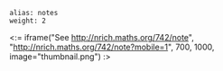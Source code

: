 ````
alias: notes
weight: 2
````

<:= iframe("See http://nrich.maths.org/742/note", "http://nrich.maths.org/742/note?mobile=1", 700, 1000, image="thumbnail.png") :>